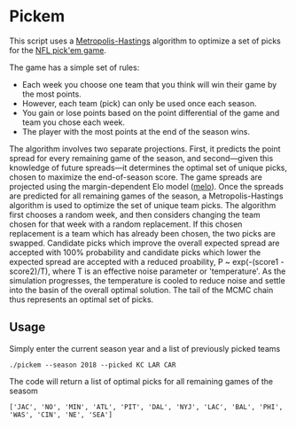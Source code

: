 Pickem
======

This script uses a [Metropolis-Hastings](https://en.wikipedia.org/wiki/Metropolis%E2%80%93Hastings_algorithm) algorithm to optimize a set of picks for the [NFL pick'em game](www.nflmargins.com).

The game has a simple set of rules:

- Each week you choose one team that you think will win their game by the most points.
- However, each team (pick) can only be used once each season.
- You gain or lose points based on the point differential of the game and team you chose each week.
- The player with the most points at the end of the season wins.

The algorithm involves two separate projections. First, it predicts the point spread for every remaining game of the season, and second—given this knowledge of future spreads—it determines the optimal set of unique picks, chosen to maximize the end-of-season score. The game spreads are projected using the margin-dependent Elo model ([melo](https://github.com/morelandjs/melo)). Once the spreads are predicted for all remaining games of the season, a Metropolis-Hastings algorithm is used to optimize the set of unique team picks. The algorithm first chooses a random week, and then considers changing the team chosen for that week with a random replacement. If this chosen replacement is a team which has already been chosen, the two picks are swapped. Candidate picks which improve the overall expected spread are accepted with 100% probability and candidate picks which lower the expected spread are accepted with a reduced proability, P ~ exp(-(score1 - score2)/T), where T is an effective noise parameter or 'temperature'. As the simulation progresses, the temperature is cooled to reduce noise and settle into the basin of the overall optimal solution. The tail of the MCMC chain thus represents an optimal set of picks.

Usage
-----

Simply enter the current season year and a list of previously picked teams
```
./pickem --season 2018 --picked KC LAR CAR
```

The code will return a list of optimal picks for all remaining games of the seasom
```
['JAC', 'NO', 'MIN', 'ATL', 'PIT', 'DAL', 'NYJ', 'LAC', 'BAL', 'PHI', 'WAS', 'CIN', 'NE', 'SEA']
```
